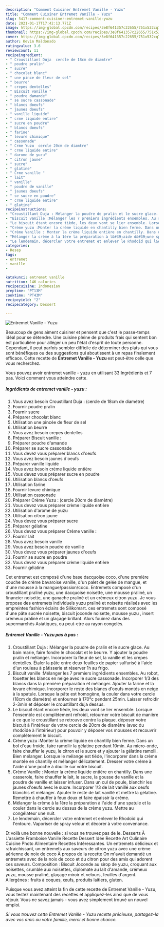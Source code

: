 ```yaml
---
description: "Comment Cuisiner Entremet Vanille - Yuzu"
title: "Comment Cuisiner Entremet Vanille - Yuzu"
slug: 5417-comment-cuisiner-entremet-vanille-yuzu
date: 2021-01-17T17:42:13.771Z
image: https://img-global.cpcdn.com/recipes/3e8f641357c22655/751x532cq70/entremet-vanille-yuzu-photo-principale-de-la-recette.jpg
thumbnail: https://img-global.cpcdn.com/recipes/3e8f641357c22655/751x532cq70/entremet-vanille-yuzu-photo-principale-de-la-recette.jpg
cover: https://img-global.cpcdn.com/recipes/3e8f641357c22655/751x532cq70/entremet-vanille-yuzu-photo-principale-de-la-recette.jpg
author: Kevin Maldonado
ratingvalue: 3.6
reviewcount: 11
recipeingredient:
- " Croustillant Duja  cercle de 18cm de diamtre"
- " poudre pralin"
- " sucre"
- " chocolat blanc"
- " une pince de fleur de sel"
- " beurre"
- " crepes dentelles"
- " Biscuit vanille "
- " poudre damande"
- " se sucre cassonade"
- " blancs doeufs"
- " jaunes doeufs"
- " vanille liquide"
- " crme liquide entire"
- " sucre en poudre"
- " blancs doeufs"
- " farine"
- " levure chimique"
- " cassonade"
- " Crme Yuzu  cercle 20cm de diamtre"
- " crme liquide entire"
- " darome de yuzu"
- " citron jaune"
- " sucre"
- " glatine"
- " Crme vanille "
- " lait"
- " vanille"
- " poudre de vanille"
- " jaunes doeufs"
- " se sucre en poudre"
- " crme liquide entire"
- " glatine"
recipeinstructions:
- "Croustillant Duja : Mélanger la poudre de pralin et le sucre glace. Au bain marie, faire fondre le chocolat et le beurre. Y ajouter la poudre pralin et mélanger. Incorporer la fleur de sel, la vanille et les crepes dentelles. Étaler la pâte entre deux feuilles de papier sulfurisé à l&#39;aide d&#39;un rouleau à pâtisserie et réserver 1h au frigo."
- "Biscuit vanille :Mélanger les 7 premiers ingrédients ensembles. Au robot, fouetter les blancs en neige avec le sucre cassonade. Incorporer 1/3 des blancs dans la première préparation et mélanger. Ajouter la farine et la levure chimique. Incorporer le reste des blancs d&#39;oeufs montés en neige à la spatule. Lorsque la pâte est homogène, la couler dans votre cercle (18cm de diamètre) et enfourner à 170°c pendant 25min. Laisser refroidir 2-3min et déposer le croustillant duja dessus."
- "Le biscuit étant encore tiède, les deux vont se lier ensemble. Lorsque l&#39;ensemble est complètement refroidi, retourner votre biscuit de manière à ce que le croustillant se retrouve contre la plaque. déposer votre biscuit à l&#39;intérieur de votre cercle de 20cm de diamètre (avec du rhodoïde à l&#39;intérieur) pour pouvoir y déposer vos mousses et recouvrir complètement le biscuit."
- "Crème yuzu :Monter la crème liquide en chantilly bien ferme. Dans un bol d&#39;eau froide, faire ramollir la gélatine pendant 10min. Au micro-onde, faire chauffer le yuzu, le citron et le sucre et y ajouter la gélatine ramolli. Bien mélanger. Lorsque le mélange est tiède, l&#39;incorporer dans la crème montée en chantilly et mélanger délicatement. Dresser votre crème à l&#39;aide d&#39;une poche à douille sur votre biscuit."
- "Crème Vanille : Monter la crème liquide entière en chantilly. Dans une casserole, faire chauffer le lait, le sucre, la gousse de vanille et la poudre de vanille et laisser infuser. Dans un cul de poule, blanchir les jaunes d&#39;oeufs avec le sucre. Incorporer 1/3 de lait vanillé aux oeufs blanchis et mélanger. Ajouter le reste de lait vanillé et mettre la gélatine. Remettre à chauffer à feux doux et faire épaissir la crème."
- "Mélanger la crème à la 1ère la préparation à l&#39;aide d&#39;une spatule et la couler dans le cercle au dessus de la crème yuzu. Mettre au congélateur une nuit."
- "Le lendemain, décercler votre entremet et enlever le Rhodoïd qui l&#39;entoure. Vaporiser de spray velour et décorer à votre convenance."
categories:
- Resep
tags:
- entremet
- vanille
- 

katakunci: entremet vanille  
nutrition: 146 calories
recipecuisine: Indonesian
preptime: "PT13M"
cooktime: "PT43M"
recipeyield: "2"
recipecategory: Dessert

---
```



![Entremet Vanille - Yuzu](https://img-global.cpcdn.com/recipes/3e8f641357c22655/751x532cq70/entremet-vanille-yuzu-photo-principale-de-la-recette.jpg)

Beaucoup de gens aiment cuisiner et pensent que c'est le passe-temps idéal pour se détendre. Une cuisine pleine de produits frais qui sentent bon est particulière pour alléger un peu l'état d'esprit de toute personne. Cependant, il peut parfois sembler difficile de déterminer des plats qui vous sont bénéfiques ou des suggestions qui aboutissent à un repas finalement efficace. Cette recette de <strong> Entremet Vanille - Yuzu </strong> est peut-être celle que vous recherchez.

<!--inarticleads1-->

Vous pouvez avoir entremet vanille - yuzu en utilisant 33 Ingrédients et 7 pas. Voici comment vous atteindre cette.

##### Ingrédients de entremet vanille - yuzu :

1. Vous avez besoin  Croustillant Duja : (cercle de 18cm de diamètre)
1. Fournir  poudre pralin
1. Fournir  sucre
1. Préparer  chocolat blanc
1. Utilisation  une pincée de fleur de sel
1. Utilisation  beurre
1. Vous avez besoin  crepes dentelles
1. Préparer  Biscuit vanille :
1. Préparer  poudre d&#39;amande
1. Préparer  se sucre cassonade
1. Vous devez vous préparer  blancs d&#39;oeufs
1. Vous avez besoin  jaunes d&#39;oeufs
1. Préparer  vanille liquide
1. Vous avez besoin  crème liquide entière
1. Vous devez vous préparer  sucre en poudre
1. Utilisation  blancs d&#39;oeufs
1. Utilisation  farine
1. Fournir  levure chimique
1. Utilisation  cassonade
1. Préparer  Crème Yuzu : (cercle 20cm de diamètre)
1. Vous devez vous préparer  crème liquide entière
1. Utilisation  d&#39;arome de yuzu
1. Utilisation  citron jaune
1. Vous devez vous préparer  sucre
1. Préparer  gélatine
1. Vous devez vous préparer  Crème vanille :
1. Fournir  lait
1. Vous avez besoin  vanille
1. Vous avez besoin  poudre de vanille
1. Vous devez vous préparer  jaunes d&#39;oeufs
1. Fournir  se sucre en poudre
1. Vous devez vous préparer  crème liquide entière
1. Fournir  gélatine


Cet entremet est composé d&#39;une base dacquoise coco, d&#39;une première couche de crème bavaroise vanille, d&#39;un palet de gelée de mangue, et d&#39;une mousse à la mangue/passion/coco. Entremets composé d&#39;un croustillant praliné yuzu, une dacquoise noisette, une mousse praliné, un financier noisette, une ganache praliné et un crémeux citron yuzu. Je vous propose des entremets individuels yuzu praliné et noisette réalisés avec les empreintes fashion éclairs de Silikomart. ces entremets sont composé d&#39;une pâte sucrée noisette, biscuit joconde noisette, mousse yuzu , insert crémeux praliné et un glaçage brillant. Alors fouinez dans des supermarchés Asiatiques, ou peut-etre au rayon congelés. 

<!--inarticleads2-->

##### Entremet Vanille - Yuzu pas à pas :

1. Croustillant Duja : Mélanger la poudre de pralin et le sucre glace. Au bain marie, faire fondre le chocolat et le beurre. Y ajouter la poudre pralin et mélanger. Incorporer la fleur de sel, la vanille et les crepes dentelles. Étaler la pâte entre deux feuilles de papier sulfurisé à l&#39;aide d&#39;un rouleau à pâtisserie et réserver 1h au frigo.
1. Biscuit vanille :Mélanger les 7 premiers ingrédients ensembles. Au robot, fouetter les blancs en neige avec le sucre cassonade. Incorporer 1/3 des blancs dans la première préparation et mélanger. Ajouter la farine et la levure chimique. Incorporer le reste des blancs d&#39;oeufs montés en neige à la spatule. Lorsque la pâte est homogène, la couler dans votre cercle (18cm de diamètre) et enfourner à 170°c pendant 25min. Laisser refroidir 2-3min et déposer le croustillant duja dessus.
1. Le biscuit étant encore tiède, les deux vont se lier ensemble. Lorsque l&#39;ensemble est complètement refroidi, retourner votre biscuit de manière à ce que le croustillant se retrouve contre la plaque. déposer votre biscuit à l&#39;intérieur de votre cercle de 20cm de diamètre (avec du rhodoïde à l&#39;intérieur) pour pouvoir y déposer vos mousses et recouvrir complètement le biscuit.
1. Crème yuzu :Monter la crème liquide en chantilly bien ferme. Dans un bol d&#39;eau froide, faire ramollir la gélatine pendant 10min. Au micro-onde, faire chauffer le yuzu, le citron et le sucre et y ajouter la gélatine ramolli. Bien mélanger. Lorsque le mélange est tiède, l&#39;incorporer dans la crème montée en chantilly et mélanger délicatement. Dresser votre crème à l&#39;aide d&#39;une poche à douille sur votre biscuit.
1. Crème Vanille : Monter la crème liquide entière en chantilly. Dans une casserole, faire chauffer le lait, le sucre, la gousse de vanille et la poudre de vanille et laisser infuser. Dans un cul de poule, blanchir les jaunes d&#39;oeufs avec le sucre. Incorporer 1/3 de lait vanillé aux oeufs blanchis et mélanger. Ajouter le reste de lait vanillé et mettre la gélatine. Remettre à chauffer à feux doux et faire épaissir la crème.
1. Mélanger la crème à la 1ère la préparation à l&#39;aide d&#39;une spatule et la couler dans le cercle au dessus de la crème yuzu. Mettre au congélateur une nuit.
1. Le lendemain, décercler votre entremet et enlever le Rhodoïd qui l&#39;entoure. Vaporiser de spray velour et décorer à votre convenance.


Et voilà une bonne nouvelle : si vous ne trouvez pas de le. Desserts À L&#39;assiette Framboise Vanille Recette Dessert Idée Recette Art Culinaire Cuisine Photo Alimentaire Recettes Intéressantes. Un entremets délicieux et rafraichissant, un entremets aux saveurs de citron yuzu avec une crème aérienne de noix de coco À propos de la recette On m&#39;avait demandé un entremets avec de la noix de coco et du citron pour des amis qui adorent ces saveurs. Composition : Biscuit Joconde au sirop de yuzu, croquant aux noisettes, crumble aux noisettes, diplomate au lait d&#39;amande, crémeux yuzu, mousse praliné, glaçage miroir et velours, feuilles d&#39;argent. Allergènes : fruits à coques, œufs, produits laitiers, gluten. 

<!--inarticleads1-->

<p>
Puisque vous avez atteint la fin de cette recette de Entremet Vanille - Yuzu, vous testez maintenant des recettes et appliquez-les ainsi que de vous réjouir. Vous ne savez jamais - vous avez simplement trouvé un nouvel emploi.
</p>

<p>
<i>Si vous trouvez cette Entremet Vanille - Yuzu recette précieuse, partagez-la avec vos amis ou votre famille, merci et bonne chance.</i>
</p>
